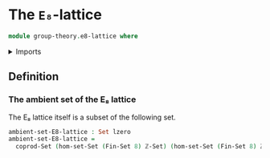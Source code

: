 # The `E₈`-lattice

```agda
module group-theory.e8-lattice where
```

<details><summary>Imports</summary>

```agda
open import elementary-number-theory.integers

open import foundation.equality-coproduct-types
open import foundation.sets
open import foundation.universe-levels

open import univalent-combinatorics.standard-finite-types
```

</details>

## Definition

### The ambient set of the E₈ lattice

The E₈ lattice itself is a subset of the following set.

```agda
ambient-set-E8-lattice : Set lzero
ambient-set-E8-lattice =
  coprod-Set (hom-set-Set (Fin-Set 8) ℤ-Set) (hom-set-Set (Fin-Set 8) ℤ-Set)
```
